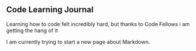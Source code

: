 ## Code Learning Journal 

Learning how to code felt incredibly hard, but thanks to Code Fellows i am getting the hang of it

I am currently trying to start a new page about Markdown.

